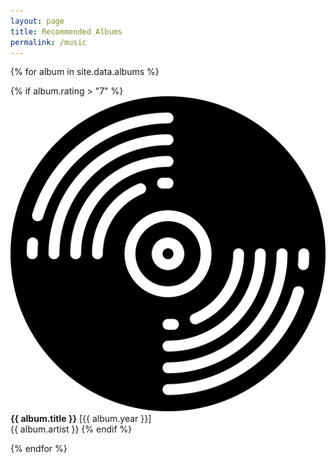 ```yaml
---
layout: page
title: Recommended Albums
permalink: /music
---
```

{% for album in site.data.albums %}
 <p class="log-list">
            {% if album.rating > "7" %}
            <img class="log-icon" src="/images/vinyl-fav.svg"><b>{{ album.title }}</b> [{{ album.year }}]<br />
            {{ album.artist }}
            {% endif %}
</p>
{% endfor %}